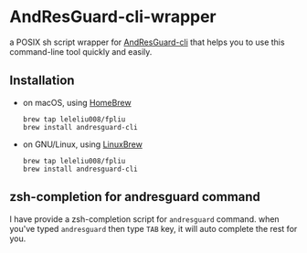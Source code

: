 # AndResGuard-cli-wrapper
a POSIX sh script wrapper for [AndResGuard-cli](https://github.com/shwenzhang/AndResGuard) that helps you to use this command-line tool quickly and easily.

## Installation
*   on macOS, using [HomeBrew](http://blog.fpliu.com/it/os/macOS/software/HomeBrew)
        
        brew tap leleliu008/fpliu 
        brew install andresguard-cli
        
*   on GNU/Linux, using [LinuxBrew](http://blog.fpliu.com/it/software/LinuxBrew)
        
        brew tap leleliu008/fpliu
        brew install andresguard-cli
        
## zsh-completion for andresguard command
I have provide a zsh-completion script for `andresguard` command. when you've typed `andresguard` then type `TAB` key, it will auto complete the rest for you.

